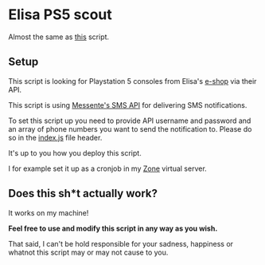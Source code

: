 # Elisa PS5 scout
Almost the same as [this](https://github.com/lkallas/ps5-telia-scout) script.

## Setup
This script is looking for Playstation 5 consoles from Elisa's [e-shop](https://www.elisa.ee/seadmed/eraklient/konsoolid) via their API.

This script is using [Messente's SMS API](https://messente.com/documentation/sms-messaging/api-reference)
for delivering SMS notifications.

To set this script up you need to provide API username and password and an array of phone numbers
you want to send the notification to. Please do so in the [index.js](./index.js) file header.

It's up to you how you deploy this script.

I for example set it up as a cronjob in my [Zone](https://www.zone.ee/) virtual server.

## Does this sh*t actually work?
It works on my machine!

**Feel free to use and modify this script in any way as you wish.**

That said, I can't be hold responsible for your sadness, happiness or whatnot this script may or may not cause to you.
